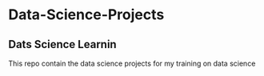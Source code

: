 # Data-Science-Projects

## Dats Science Learnin
This repo contain the data science projects for my training on data science 